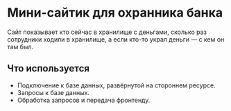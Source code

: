 # Мини-сайтик для охранника банка


Сайт показывает кто сейчас в хранилище с деньгами, сколько раз сотрудники ходили в хранилище, а если кто-то украл деньги — с кем он там был. 


## Что используется

- Подключение к базе данных, развёрнутой на стороннем ресурсе. 
- Запросы к базе данных.
- Обработка запросов и передача фронтенду.

